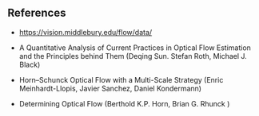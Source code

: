 ## References
- https://vision.middlebury.edu/flow/data/
- A Quantitative Analysis of Current Practices in Optical Flow Estimation and the Principles behind Them (Deqing Sun. Stefan Roth, Michael J. Black)

- Horn–Schunck Optical Flow with a Multi-Scale Strategy (Enric Meinhardt-Llopis, Javier Sanchez, Daniel Kondermann)

- Determining Optical Flow (Berthold K.P. Horn, Brian G. Rhunck )